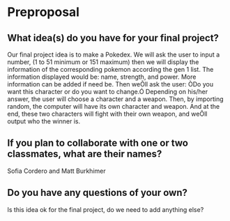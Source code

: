 # Preproposal


## What idea(s) do you have for your final project?

Our final project idea is to make a Pokedex. We will ask the user to 
input a number, (1 to 51 minimum or 151 maximum) then we will display the information of the corresponding pokemon according the gen 1 list. The information displayed would be: name, strength, and power. More information can be added if need be. Then weÕll ask the user: ÒDo you want this character or do you want to change.Ó Depending on his/her answer, the user will choose a character and  a weapon. Then, by importing random, the computer will have its own character and weapon. And at the end, these two characters will fight with their own weapon, and weÕll output who the winner is.



## If you plan to collaborate with one or two classmates, what are their names?

Sofia Cordero and Matt Burkhimer



## Do you have any questions of your own?

Is this idea ok for the final project, do we need to add anything else?  

